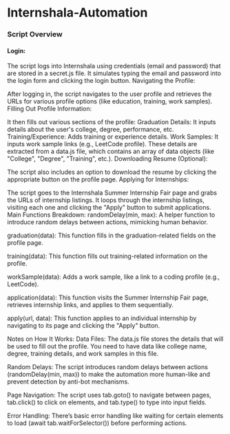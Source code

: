# Internshala-Automation
<h3>Script Overview</h3>
  <h4>Login:</h4>

The script logs into Internshala using credentials (email and password) that are stored in a secret.js file. It simulates typing the email and password into the login form and clicking the login button.
Navigating the Profile:

After logging in, the script navigates to the user profile and retrieves the URLs for various profile options (like education, training, work samples).
Filling Out Profile Information:

It then fills out various sections of the profile:
Graduation Details: It inputs details about the user's college, degree, performance, etc.
Training/Experience: Adds training or experience details.
Work Samples: It inputs work sample links (e.g., LeetCode profile).
These details are extracted from a data.js file, which contains an array of data objects (like "College", "Degree", "Training", etc.).
Downloading Resume (Optional):

The script also includes an option to download the resume by clicking the appropriate button on the profile page.
Applying for Internships:

The script goes to the Internshala Summer Internship Fair page and grabs the URLs of internship listings.
It loops through the internship listings, visiting each one and clicking the "Apply" button to submit applications.
Main Functions Breakdown:
<bold>randomDelay(min, max): A helper function to introduce random delays between actions, mimicking human behavior.

graduation(data): This function fills in the graduation-related fields on the profile page.

training(data): This function fills out training-related information on the profile.

workSample(data): Adds a work sample, like a link to a coding profile (e.g., LeetCode).

application(data): This function visits the Summer Internship Fair page, retrieves internship links, and applies to them sequentially.

apply(url, data): This function applies to an individual internship by navigating to its page and clicking the "Apply" button.

Notes on How It Works:
Data Files: The data.js file stores the details that will be used to fill out the profile. You need to have data like college name, degree, training details, and work samples in this file.

Random Delays: The script introduces random delays between actions (randomDelay(min, max)) to make the automation more human-like and prevent detection by anti-bot mechanisms.

Page Navigation: The script uses tab.goto() to navigate between pages, tab.click() to click on elements, and tab.type() to type into input fields.

Error Handling: There’s basic error handling like waiting for certain elements to load (await tab.waitForSelector()) before performing actions.
